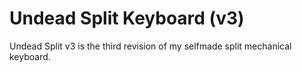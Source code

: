 # Undead Split Keyboard (v3)

Undead Split v3 is the third revision of my selfmade split mechanical keyboard.
